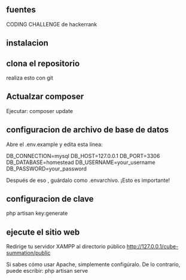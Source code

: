 ## fuentes

CODING CHALLENGE de hackerrank

## instalacion

## clona el repositorio
realiza esto con git

## Actualzar composer
Ejecutar: composer update

## configuracion de archivo de base de datos
Abre el .env.example y edita esta línea:

DB_CONNECTION=mysql
DB_HOST=127.0.0.1
DB_PORT=3306
DB_DATABASE=homestead
DB_USERNAME=your_username
DB_PASSWORD=your_password

Después de eso , guárdalo como .envarchivo. ¡Esto es importante!

## configuracion de clave
php artisan key:generate

## ejecute el sitio web
Redirige tu servidor XAMPP al directorio público
http://127.0.0.1/cube-summation/public

Si sabes cómo usar Apache, simplemente configúralo. De lo contrario, puede escribir:
php artisan serve